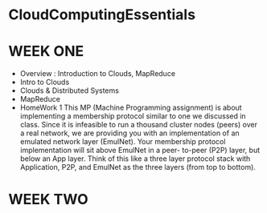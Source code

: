 # CloudComputingEssentials

# WEEK ONE
* Overview : Introduction to Clouds, MapReduce
* Intro to Clouds
* Clouds & Distributed Systems
* MapReduce
* HomeWork 1
This MP (Machine Programming assignment) is about implementing a membership protocol similar to one we discussed in class. Since it is infeasible to run a thousand cluster nodes (peers) over a real network, we are providing you with an implementation of an emulated network layer (EmulNet). Your membership protocol implementation will sit above EmulNet in a peer- to-peer (P2P) layer, but below an App layer. Think of this like a three layer protocol stack with Application, P2P, and EmulNet as the three layers (from top to bottom).
# WEEK TWO

